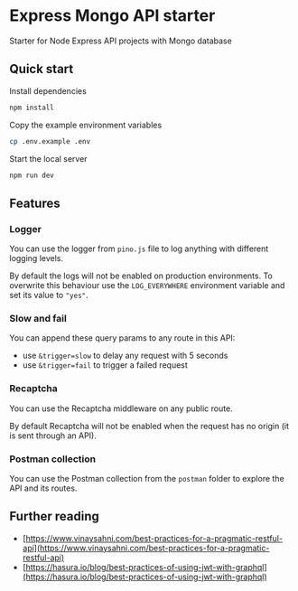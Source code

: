 # Express Mongo API starter

Starter for Node Express API projects with Mongo database

## Quick start

Install dependencies

```bash
npm install
```

Copy the example environment variables

```bash
cp .env.example .env
```

Start the local server

```bash
npm run dev
```

## Features

### Logger

You can use the logger from `pino.js` file to log anything with different logging levels.

By default the logs will not be enabled on production environments. To overwrite this behaviour use the `LOG_EVERYWHERE` environment variable and set its value to `"yes"`.

### Slow and fail

You can append these query params to any route in this API:

- use `&trigger=slow` to delay any request with 5 seconds
- use `&trigger=fail` to trigger a failed request

### Recaptcha

You can use the Recaptcha middleware on any public route.

By default Recaptcha will not be enabled when the request has no origin (it is sent through an API).

### Postman collection

You can use the Postman collection from the `postman` folder to explore the API and its routes.

## Further reading

- [https://www.vinaysahni.com/best-practices-for-a-pragmatic-restful-api](https://www.vinaysahni.com/best-practices-for-a-pragmatic-restful-api)
- [https://hasura.io/blog/best-practices-of-using-jwt-with-graphql](https://hasura.io/blog/best-practices-of-using-jwt-with-graphql)
